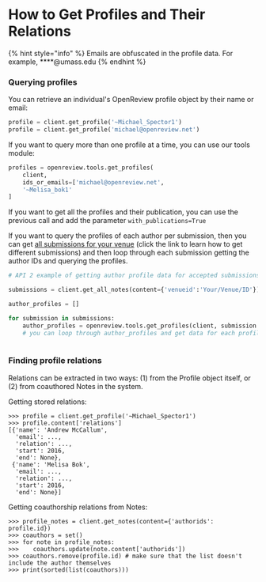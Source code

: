 # How to Get Profiles and Their Relations

{% hint style="info" %}
Emails are obfuscated in the profile data. For example,  \*\*\*\*@umass.edu
{% endhint %}

### Querying profiles

You can retrieve an individual's OpenReview profile object by their name or email:&#x20;

```python
profile = client.get_profile('~Michael_Spector1')
profile = client.get_profile('michael@openreview.net')
```

If you want to query more than one profile at a time, you can use our tools module:

```python
profiles = openreview.tools.get_profiles(
    client,
    ids_or_emails=['michael@openreview.net',
    '~Melisa_bok1'
]
```

If you want to get all the profiles and their publication, you can use the previous call and add the parameter `with_publications=True`

If you want to query the profiles of each author per submission, then you can get [all submissions for your venue](https://docs.openreview.net/getting-started/using-the-api/notes/getting-all-submissions) (click the link to learn how to get different submissions) and then loop through each submission getting the author IDs and querying the profiles.

```python
# API 2 example of getting author profile data for accepted submissions

submissions = client.get_all_notes(content={'venueid':'Your/Venue/ID'})

author_profiles = []

for submission in submissions:
    author_profiles = openreview.tools.get_profiles(client, submission.content['authorids']['value'])
    # you can loop through author_profiles and get data for each profile
    
```

### Finding profile relations

Relations can be extracted in two ways: (1) from the Profile object itself, or (2) from coauthored Notes in the system.

Getting stored relations:

```
>>> profile = client.get_profile('~Michael_Spector1')
>>> profile.content['relations']
[{'name': 'Andrew McCallum',
  'email': ...,
  'relation': ...,
  'start': 2016,
  'end': None},
 {'name': 'Melisa Bok',
  'email': ...,
  'relation': ...,
  'start': 2016,
  'end': None}]
```

Getting coauthorship relations from Notes:

```
>>> profile_notes = client.get_notes(content={'authorids': profile.id})
>>> coauthors = set()
>>> for note in profile_notes:
>>>    coauthors.update(note.content['authorids'])
>>> coauthors.remove(profile.id) # make sure that the list doesn't include the author themselves
>>> print(sorted(list(coauthors)))
```
